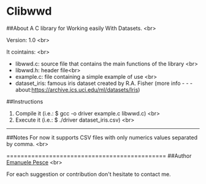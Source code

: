 Clibwwd
=======

##About
A C library for Working easily With Datasets. <br\>

Version: 1.0 <br\>


It cointains: <br\>
- libwwd.c: source file that contains the main functions of the library <br\>
- libwwd.h: header file<br\>
- example.c: file containing a simple example of use <br\>
- dataset_iris: famous iris dataset created by R.A. Fisher (more info - - - about:https://archive.ics.uci.edu/ml/datasets/Iris)

##Instructions
1. Compile it (i.e.: $ gcc -o driver example.c libwwd.c) <br\>
2. Execute it (i.e.: $ ./driver dataset_iris.csv) <br\>

---------------------------------------------
##Notes
For now it supports CSV files with only numerics values separated by comma. <br\>


=============================================
##Author
[Emanuele Pesce](https://github.com/emanuelepesce/) <br\>

For each suggestion or contribution don't hesitate to contact me.

